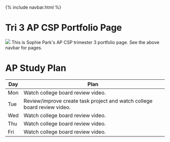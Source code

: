 {% include navbar.html %}

# Tri 3 AP CSP Portfolio Page
<img src="/tri3CSPPortfolio/assets/kgj.png">
This is Sophie Park's AP CSP trimester 3 portfolio page.  See the above navbar for pages.


# AP Study Plan
| Day |	Plan |
| -- | -- |
| Mon | Watch college board review video. |
| Tue | Review/improve create task project and watch college board review video. |
| Wed | Watch college board review video. |
| Thu | Watch college board review video. |
| Fri | Watch college board review video. |
